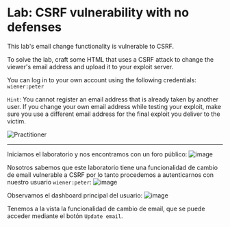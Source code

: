 # Lab: CSRF vulnerability with no defenses

This lab's email change functionality is vulnerable to CSRF.

To solve the lab, craft some HTML that uses a CSRF attack to change the viewer's email address and upload it to your exploit server.

You can log in to your own account using the following credentials: `wiener:peter`

`Hint`: You cannot register an email address that is already taken by another user. If you change your own email address while testing your exploit, make sure you use a different email address for the final exploit you deliver to the victim.

![Practitioner](https://img.shields.io/badge/level-Apprentice-green) 

---

Iniciamos el laboratorio y nos encontramos con un foro público:
![image](https://github.com/user-attachments/assets/e24589e2-f7ab-40e7-9907-a8652fafccb6)

Nosotros sabemos que este laboratorio tiene una funcionalidad de cambio de email vulnerable a CSRF por lo tanto procedemos a autenticarnos con nuestro usuario `wiener:peter`:
![image](https://github.com/user-attachments/assets/c2a76d52-4b73-437a-8174-8ce90058d0e1)

Observamos el dashboard principal del usuario:
![image](https://github.com/user-attachments/assets/b928d13a-12ea-43b7-8bcb-6fbe4d8759e9)

Tenemos a la vista la funcionalidad de cambio de email, que se puede acceder mediante el botón `Update email`.


